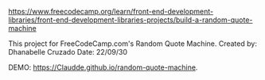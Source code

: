 https://www.freecodecamp.org/learn/front-end-development-libraries/front-end-development-libraries-projects/build-a-random-quote-machine

This project for FreeCodeCamp.com's Random Quote Machine.
Created by: Dhanabelle Cruzado
Date: 22/09/30


DEMO: https://Claudde.github.io/random-quote-machine.

